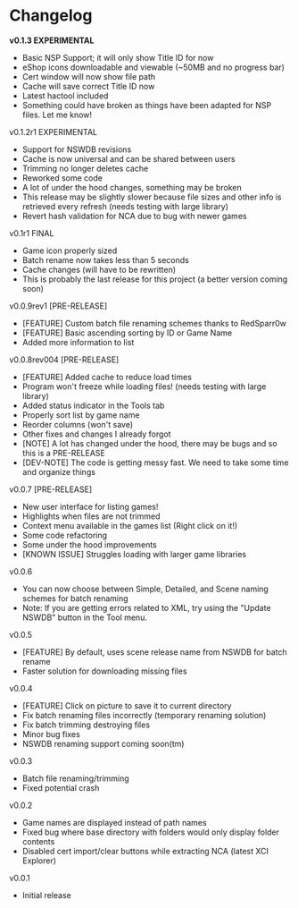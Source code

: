 # Changelog
**v0.1.3 EXPERIMENTAL**
* Basic NSP Support; it will only show Title ID for now
* eShop icons downloadable and viewable (~50MB and no progress bar)
* Cert window will now show file path
* Cache will save correct Title ID now
* Latest hactool included
* Something could have broken as things have been adapted for NSP files. Let me know!

v0.1.2r1 EXPERIMENTAL
* Support for NSWDB revisions
* Cache is now universal and can be shared between users
* Trimming no longer deletes cache
* Reworked some code
* A lot of under the hood changes, something may be broken
* This release may be slightly slower because file sizes and other info is retrieved every refresh (needs testing with large library)
* Revert hash validation for NCA due to bug with newer games

v0.1r1 FINAL
* Game icon properly sized
* Batch rename now takes less than 5 seconds
* Cache changes (will have to be rewritten)
* This is probably the last release for this project (a better version coming soon)

v0.0.9rev1 [PRE-RELEASE]
* [FEATURE] Custom batch file renaming schemes thanks to RedSparr0w
* [FEATURE] Basic ascending sorting by ID or Game Name
* Added more information to list

v0.0.8rev004 [PRE-RELEASE]
* [FEATURE] Added cache to reduce load times
* Program won't freeze while loading files! (needs testing with large library)
* Added status indicator in the Tools tab
* Properly sort list by game name
* Reorder columns (won't save)
* Other fixes and changes I already forgot
* [NOTE] A lot has changed under the hood, there may be bugs and so this is a PRE-RELEASE
* [DEV-NOTE] The code is getting messy fast. We need to take some time and organize things

v0.0.7 [PRE-RELEASE]
* New user interface for listing games!
* Highlights when files are not trimmed
* Context menu available in the games list (Right click on it!)
* Some code refactoring
* Some under the hood improvements
* [KNOWN ISSUE] Struggles loading with larger game libraries

v0.0.6
* You can now choose between Simple, Detailed, and Scene naming schemes for batch renaming
* Note: If you are getting errors related to XML, try using the "Update NSWDB" button in the Tool menu.

v0.0.5
* [FEATURE] By default, uses scene release name from NSWDB for batch rename
* Faster solution for downloading missing files

v0.0.4
* [FEATURE] Click on picture to save it to current directory
* Fix batch renaming files incorrectly (temporary renaming solution)
* Fix batch trimming destroying files
* Minor bug fixes
* NSWDB renaming support coming soon(tm)

v0.0.3
* Batch file renaming/trimming
* Fixed potential crash

v0.0.2
* Game names are displayed instead of path names
* Fixed bug where base directory with folders would only display folder contents
* Disabled cert import/clear buttons while extracting NCA (latest XCI Explorer)

v0.0.1
* Initial release